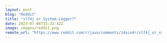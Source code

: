 ```yaml
---
layout: post
blog: "Reddit"
title: "slf4j or System.Logger?"
date: 2023-07-06T15:32:42Z
image: images/reddit.png
remote_url: "https://www.reddit.com/r/java/comments/14sco4r/slf4j_or_systemlogger/"
---
```

